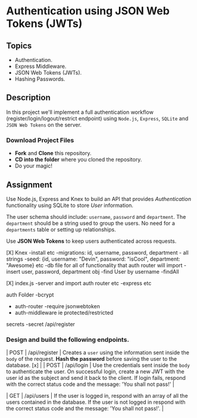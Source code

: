 # Authentication using JSON Web Tokens (JWTs)

## Topics

- Authentication.
- Express Middleware.
- JSON Web Tokens (JWTs).
- Hashing Passwords.

## Description

In this project we'll implement a full authentication workflow (register/login/logout/restrict endpoint) using `Node.js`, `Express`, `SQLite` and `JSON Web Tokens` on the server.

### Download Project Files

- **Fork** and **Clone** this repository.
- **CD into the folder** where you cloned the repository.
- Do your magic!

## Assignment

Use Node.js, Express and Knex to build an API that provides _Authentication_ functionality using SQLite to store _User_ information.

The user schema should include: `username`, `password` and `department`. The `department` should be a string used to group the users. No need for a `departments` table or setting up relationships.

Use **JSON Web Tokens** to keep users authenticated across requests.

[X] Knex
-install etc
-migrations: id, username, password, department - all strings
-seed: {id, username: "Devin", password: "isCool", department: "Awesome} etc
-db file for all of functionality that auth router will import
    -insert user, password, department obj
    -find User by username
    -findAll

[X] index.js
-server and import auth router etc
-express etc

auth Folder
-bcrypt
- auth-router
 -require jsonwebtoken
- auth-middleware ie protected/restricted

secrets
-secret
/api/register

### Design and build the following endpoints.


| POST   | /api/register | Creates a `user` using the information sent inside the `body` of the request. **Hash the password** before saving the user to the database.                                                                                                                        [x]    |
| POST   | /api/login    | Use the credentials sent inside the `body` to authenticate the user. On successful login, create a new JWT with the user id as the subject and send it back to the client. If login fails, respond with the correct status code and the message: 'You shall not pass!' |


| GET    | /api/users    | If the user is logged in, respond with an array of all the users contained in the database. If the user is not logged in respond with the correct status code and the message: 'You shall not pass!'.                                                                  |


